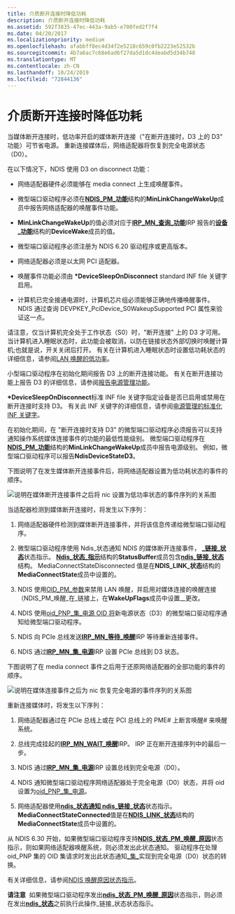 ```yaml
---
title: 介质断开连接时降低功耗
description: 介质断开连接时降低功耗
ms.assetid: 592f3835-47ec-443a-9ab5-e700fed2f7f4
ms.date: 04/20/2017
ms.localizationpriority: medium
ms.openlocfilehash: afabbff8ec4d34f2e5218c659c0fb2223e52532b
ms.sourcegitcommit: 4b7a6ac7c68e6ad6f27da5d1dc4deabd5d34b748
ms.translationtype: MT
ms.contentlocale: zh-CN
ms.lasthandoff: 10/24/2019
ms.locfileid: "72844136"
---
```

# <a name="low-power-on-media-disconnect"></a>介质断开连接时降低功耗





当媒体断开连接时，低功率开启的媒体断开连接（"在断开连接时，D3 上的 D3" 功能）可节省电源。 重新连接媒体后，网络适配器将恢复到完全电源状态（D0）。

在以下情况下，NDIS 使用 D3 on disconnect 功能：

-   网络适配器硬件必须能够在 media connect 上生成唤醒事件。

-   微型端口驱动程序必须在[**NDIS\_PM\_功能**](https://docs.microsoft.com/windows-hardware/drivers/ddi/ntddndis/ns-ntddndis-_ndis_pm_capabilities)结构的**MinLinkChangeWakeUp**成员中报告网络适配器的唤醒事件功能。

-   **MinLinkChangeWakeUp**的值必须对应于[**IRP\_MN\_查询\_功能**](https://docs.microsoft.com/windows-hardware/drivers/kernel/irp-mn-query-capabilities)IRP 报告的[**设备\_功能**](https://docs.microsoft.com/windows-hardware/drivers/ddi/wdm/ns-wdm-_device_capabilities)结构的**DeviceWake**成员的值。

-   微型端口驱动程序必须注册为 NDIS 6.20 驱动程序或更高版本。

-   网络适配器必须是以太网 PCI 适配器。

-   唤醒事件功能必须由 **\*DeviceSleepOnDisconnect** standard INF file 关键字启用。

-   计算机已完全接通电源时，计算机芯片组必须能够正确地传播唤醒事件。 NDIS 通过查询 DEVPKEY\_PciDevice\_S0WakeupSupported PCI 属性来验证这一点。

请注意，仅当计算机完全处于工作状态（S0）时，"断开连接" 上的 D3 才可用。 当计算机进入睡眠状态时，此功能会被取消，以防在链接状态外部切换时唤醒计算机;也就是说，开关关闭后打开。 有关在计算机进入睡眠状态时设置低功耗状态的详细信息，请参阅[LAN 唤醒的低功率](low-power-for-wake-on-lan.md)。

小型端口驱动程序在初始化期间报告 D3 上的断开连接功能。 有关在断开连接功能上报告 D3 的详细信息，请参阅[报告电源管理功能](reporting-power-management-capabilities.md)。

**\*DeviceSleepOnDisconnect**标准 INF file 关键字指定设备是否已启用或禁用在断开连接时支持 D3。 有关此 INF 关键字的详细信息，请参阅[电源管理的标准化 INF 关键字](standardized-inf-keywords-for-power-management.md)。

在初始化期间，在 "断开连接时支持 D3" 的微型端口驱动程序必须报告可以支持通知操作系统媒体连接事件的功能的最低性能级别。 微型端口驱动程序在[**NDIS\_PM\_功能**](https://docs.microsoft.com/windows-hardware/drivers/ddi/ntddndis/ns-ntddndis-_ndis_pm_capabilities)结构的**MinLinkChangeWakeUp**成员中报告电源级别。 例如，微型端口驱动程序可以报告**NdisDeviceStateD3**。

下图说明了在发生媒体断开连接事件后，将网络适配器设置为低功耗状态的事件的顺序。

![说明在媒体断开连接事件之后将 nic 设置为低功率状态的事件序列的关系图](images/d3ondisconnect.png)

当适配器检测到媒体断开连接时，将发生以下序列：

1.  网络适配器硬件检测到媒体断开连接事件，并将该信息传递给微型端口驱动程序。

2.  微型端口驱动程序使用 Ndis\_状态通知 NDIS 的媒体断开连接事件， [ **\_链接\_状态**](https://docs.microsoft.com/windows-hardware/drivers/network/ndis-status-link-state)状态指示。 [**Ndis\_状态\_指示**](https://docs.microsoft.com/windows-hardware/drivers/ddi/ndis/ns-ndis-_ndis_status_indication)结构的**StatusBuffer**成员包含[**ndis\_链接\_状态**](https://docs.microsoft.com/windows-hardware/drivers/ddi/ntddndis/ns-ntddndis-_ndis_link_state)结构。 MediaConnectStateDisconnected 值是在**NDIS\_LINK\_状态**结构的**MediaConnectState**成员中设置的。

3.  NDIS 使用[OID\_PM\_参数](https://docs.microsoft.com/windows-hardware/drivers/network/oid-pm-parameters)来禁用 LAN 唤醒，并启用对媒体连接的唤醒连接（NDIS\_PM\_唤醒\_在\_链接上，在**WakeUpFlags**成员中设置\_\_更改。

4.  NDIS 使用[oid\_PNP\_集\_电源 OID 将](https://docs.microsoft.com/windows-hardware/drivers/network/oid-pnp-set-power)新电源状态（D3）的微型端口驱动程序通知给微型端口驱动程序。

5.  NDIS 向 PCIe 总线发送[**IRP\_MN\_等待\_唤醒**](https://docs.microsoft.com/windows-hardware/drivers/kernel/irp-mn-wait-wake)IRP 等待重新连接事件。

6.  NDIS 通过[**IRP\_MN\_集\_电源**](https://docs.microsoft.com/windows-hardware/drivers/kernel/irp-mn-set-power)IRP 设置 PCIe 总线到 D3 状态。

下图说明了在 media connect 事件之后用于还原网络适配器的全部功能的事件的顺序。

![说明在媒体连接事件之后为 nic 恢复完全电源的事件序列的关系图](images/d0onconnect.png)

重新连接媒体时，将发生以下序列：

1.  网络适配器通过在 PCIe 总线上或在 PCI 总线上的 PME\# 上断言唤醒\# 来唤醒系统。

2.  总线完成挂起的[**IRP\_MN\_WAIT\_唤醒**](https://docs.microsoft.com/windows-hardware/drivers/kernel/irp-mn-wait-wake)IRP。 IRP 正在断开连接序列中的最后一步。

3.  NDIS 通过[**IRP\_MN\_集\_电源**](https://docs.microsoft.com/windows-hardware/drivers/kernel/irp-mn-set-power)IRP 设置总线到完全电源（D0）。

4.  NDIS 通知微型端口驱动程序网络适配器处于完全电源（D0）状态，并将 oid 设置为[oid\_PNP\_集\_电源](https://docs.microsoft.com/windows-hardware/drivers/network/oid-pnp-set-power)。

5.  网络适配器使用[**ndis\_状态通知 ndis\_链接\_状态**](https://docs.microsoft.com/windows-hardware/drivers/network/ndis-status-link-state)状态指示。 **MediaConnectStateConnected**值是在[**NDIS\_LINK\_状态**](https://docs.microsoft.com/windows-hardware/drivers/ddi/ntddndis/ns-ntddndis-_ndis_link_state)结构的**MediaConnectState**成员中设置的。

从 NDIS 6.30 开始，如果微型端口驱动程序支持[**NDIS\_状态\_PM\_唤醒\_原因**](https://docs.microsoft.com/windows-hardware/drivers/network/ndis-status-pm-wake-reason)状态指示，则如果网络适配器唤醒系统，则必须发出此状态通知。 驱动程序在处理 oid\_PNP 集的 OID 集请求时发出此状态通知[\_集\_](https://docs.microsoft.com/windows-hardware/drivers/network/oid-pnp-set-power)实现到完全电源（D0）状态的转换。

有关详细信息，请参阅[NDIS 唤醒原因状态指示](ndis-wake-reason-status-indications.md)。

**请注意**  如果微型端口驱动程序发出[**ndis\_状态\_PM\_唤醒\_原因**](https://docs.microsoft.com/windows-hardware/drivers/network/ndis-status-pm-wake-reason)状态指示，则必须在发出[**ndis\_状态**](https://docs.microsoft.com/windows-hardware/drivers/network/ndis-status-link-state)之前执行此操作\_链接\_状态状态指示。

 

 

 





